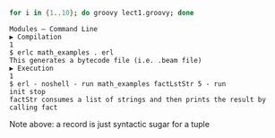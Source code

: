 <!-- Bash Script for running a particular file n times -->
```bash
for i in {1..10}; do groovy lect1.groovy; done
```

```
Modules – Command Line
▶ Compilation
1
$ erlc math_examples . erl
This generates a bytecode file (i.e. .beam file)
▶ Execution
1
$ erl - noshell - run math_examples factLstStr 5 - run
init stop
factStr consumes a list of strings and then prints the result by
calling fact
```

Note above: a record is just syntactic sugar for a tuple
